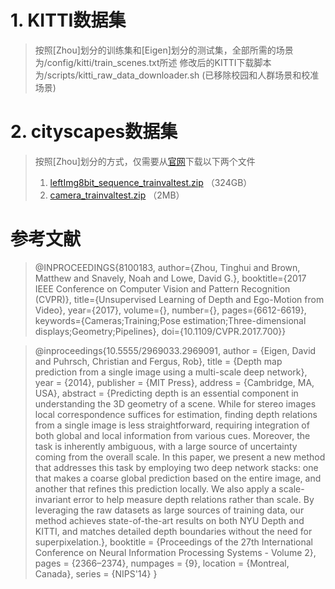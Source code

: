 # 1. KITTI数据集
> 按照[Zhou]划分的训练集和[Eigen]划分的测试集，全部所需的场景为/config/kitti/train_scenes.txt所述
> 修改后的KITTI下载脚本为/scripts/kitti_raw_data_downloader.sh (已移除校园和人群场景和校准场景)

# 2. cityscapes数据集
> 按照[Zhou]划分的方式，仅需要从[官网](https://www.cityscapes-dataset.com/downloads/)下载以下两个文件
> 1. [leftImg8bit_sequence_trainvaltest.zip](https://www.cityscapes-dataset.com/file-handling/?packageID=14) （324GB）
> 2. [camera_trainvaltest.zip](https://www.cityscapes-dataset.com/file-handling/?packageID=8) （2MB）

# 参考文献
> @INPROCEEDINGS{8100183,
  author={Zhou, Tinghui and Brown, Matthew and Snavely, Noah and Lowe, David G.},
  booktitle={2017 IEEE Conference on Computer Vision and Pattern Recognition (CVPR)}, 
  title={Unsupervised Learning of Depth and Ego-Motion from Video}, 
  year={2017},
  volume={},
  number={},
  pages={6612-6619},
  keywords={Cameras;Training;Pose estimation;Three-dimensional displays;Geometry;Pipelines},
  doi={10.1109/CVPR.2017.700}}


>@inproceedings{10.5555/2969033.2969091,
author = {Eigen, David and Puhrsch, Christian and Fergus, Rob},
title = {Depth map prediction from a single image using a multi-scale deep network},
year = {2014},
publisher = {MIT Press},
address = {Cambridge, MA, USA},
abstract = {Predicting depth is an essential component in understanding the 3D geometry of a scene. While for stereo images local correspondence suffices for estimation, finding depth relations from a single image is less straightforward, requiring integration of both global and local information from various cues. Moreover, the task is inherently ambiguous, with a large source of uncertainty coming from the overall scale. In this paper, we present a new method that addresses this task by employing two deep network stacks: one that makes a coarse global prediction based on the entire image, and another that refines this prediction locally. We also apply a scale-invariant error to help measure depth relations rather than scale. By leveraging the raw datasets as large sources of training data, our method achieves state-of-the-art results on both NYU Depth and KITTI, and matches detailed depth boundaries without the need for superpixelation.},
booktitle = {Proceedings of the 27th International Conference on Neural Information Processing Systems - Volume 2},
pages = {2366–2374},
numpages = {9},
location = {Montreal, Canada},
series = {NIPS'14}
} 
